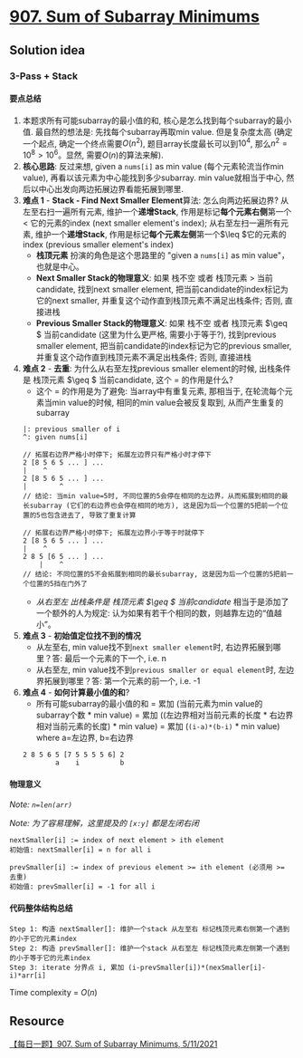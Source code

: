 # [907. Sum of Subarray Minimums](https://leetcode.com/problems/sum-of-subarray-minimums/)

## Solution idea

### 3-Pass + Stack

#### 要点总结
1. 本题求所有可能subarray的最小值的和, 核心是怎么找到每个subarray的最小值. 最自然的想法是: 先找每个subarray再取min value. 但是复杂度太高 (确定一个起点, 确定一个终点需要$O(n^2)$, 题目array长度最长可以到$10^4$, 那么$n^2 = 10^8 > 10^6$。显然, 需要$O(n)$的算法来解).
2. **核心思路**: 反过来想, given a `nums[i]` as min value (每个元素轮流当作min value), 再看以该元素为中心能找到多少subarray. min value就相当于中心, 然后以中心出发向两边拓展边界看能拓展到哪里.
3. **难点 1** - **Stack - Find Next Smaller Element**算法: 怎么向两边拓展边界? 从左至右扫一遍所有元素, 维护一个**递增Stack**, 作用是标记**每个元素右侧**第一个 < 它的元素的index (next smaller element's index); 从右至左扫一遍所有元素, 维护一个**递增Stack**, 作用是标记**每个元素左侧**第一个$\leq $它的元素的index (previous smaller element's index) 
    * **栈顶元素** 扮演的角色是这个思路里的 "given a `nums[i]` as min value"，也就是中心。
    * **Next Smaller Stack的物理意义**: 如果 栈不空 或者 栈顶元素 > 当前candidate, 找到next smaller element, 把当前candidate的index标记为它的next smaller, 并重复这个动作直到栈顶元素不满足出栈条件; 否则, 直接进栈
    * **Previous Smaller Stack的物理意义**: 如果 栈不空 或者 栈顶元素 $\geq $ 当前candidate (这里为什么更严格, 需要小于等于?), 找到previous smaller element, 把当前candidate的index标记为它的previous smaller, 并重复这个动作直到栈顶元素不满足出栈条件; 否则, 直接进栈
4. **难点 2** - **去重**: 为什么从右至左找previous smaller element的时候, 出栈条件是 栈顶元素 $\geq $ 当前candidate, 这个 = 的作用是什么?
    * 这个 = 的作用是为了避免: 当array中有重复元素, 那相当于, 在轮流每个元素当min value的时候, 相同的min value会被反复取到, 从而产生重复的subarray
    ```
    |: previous smaller of i
    ^: given nums[i]

    // 拓展右边界严格小时停下; 拓展左边界只有严格小时才停下
    2 [8 5 6 5 ... ] ...
    |    ^
    2 [8 5 6 5 ... ] ...
    |        ^
    // 结论: 当min value=5时, 不同位置的5会停在相同的左边界，从而拓展到相同的最长subarray (它们的右边界也会停在相同的地方), 这是因为后一个位置的5把前一个位置的5也包含进去了, 导致了重复计算

    // 拓展右边界严格小时停下; 拓展左边界小于等于时就停下
    2 [8 5 6 5 ... ] ...
    |    ^
    2 8 5 [6 5 ... ] ...
        |    ^
    // 结论: 不同位置的5不会拓展到相同的最长subarray, 这是因为后一个位置的5把前一个位置的5挡在门外了
    ```
    * *从右至左 出栈条件是 栈顶元素 $\geq $ 当前candidate* 相当于是添加了一个额外的人为规定: 认为如果有若干个相同的数，则越靠左边的“值越小”。
5. **难点 3** - **初始值定位找不到的情况**
    * 从左至右, min value找不到`next smaller element`时, 右边界拓展到哪里？答: 最后一个元素的下一个, i.e. n
    * 从右至左, min value找不到`previous smaller or equal element`时, 左边界拓展到哪里？答: 第一个元素的前一个, i.e. -1
6. **难点 4** - **如何计算最小值的和**?
    * 所有可能subarray的最小值的和 = 累加 (当前元素为min value的subarray个数 * min value) = 累加 ((左边界相对当前元素的长度 * 右边界相对当前元素的长度) * min value) = 累加 (`(i-a)*(b-i)` * min value) where a=左边界, b=右边界
    ```
    2 8 5 6 5 [7 5 5 5 5 6] 2
            a    i          b
    ```

#### 物理意义
*Note: `n=len(arr)`*

*Note: 为了容易理解，这里提及的 `[x:y]` 都是左闭右闭*

```
nextSmaller[i] := index of next element > ith element
初始值: nextSmaller[i] = n for all i

prevSmaller[i] := index of previous element >= ith element (必须用 >= 去重)
初始值: prevSmaller[i] = -1 for all i
```


#### 代码整体结构总结
```
Step 1: 构造 nextSmaller[]: 维护一个stack 从左至右 标记栈顶元素右侧第一个遇到的小于它的元素index
Step 2: 构造 prevSmaller[]: 维护一个stack 从右至左 标记栈顶元素左侧第一个遇到的小于等于它的元素index
Step 3: iterate 分界点 i, 累加 (i-prevSmaller[i])*(nexSmaller[i]-i)*arr[i]
```

Time complexity = $O(n)$

## Resource
[【每日一题】907. Sum of Subarray Minimums, 5/11/2021](https://www.youtube.com/watch?v=TZyBPy7iOAw&t=629s&ab_channel=HuifengGuan)